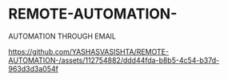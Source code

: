 # REMOTE-AUTOMATION-
 AUTOMATION THROUGH EMAIL 


https://github.com/YASHASVASISHTA/REMOTE-AUTOMATION-/assets/112754882/ddd44fda-b8b5-4c54-b37d-963d3d3a054f

